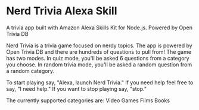 # Nerd Trivia Alexa Skill
A trivia app built with Amazon Alexa Skills Kit for Node.js. Powered by Open Trivia DB

Nerd Trivia is a trivia game focused on nerdy topics. The app is powered by Open Trivia DB and there are hundreds of questions to pull from! The game has two modes. In quiz mode, you'll be asked 6 questions from a category you choose. In random trivia mode, you'll be asked a random question from a random category.

To start playing say, "Alexa, launch Nerd Trivia." 
If you need help feel free to say, "I need help."
If you want to stop playing say, "stop."

The currently supported categories are:
Video Games
Films
Books

